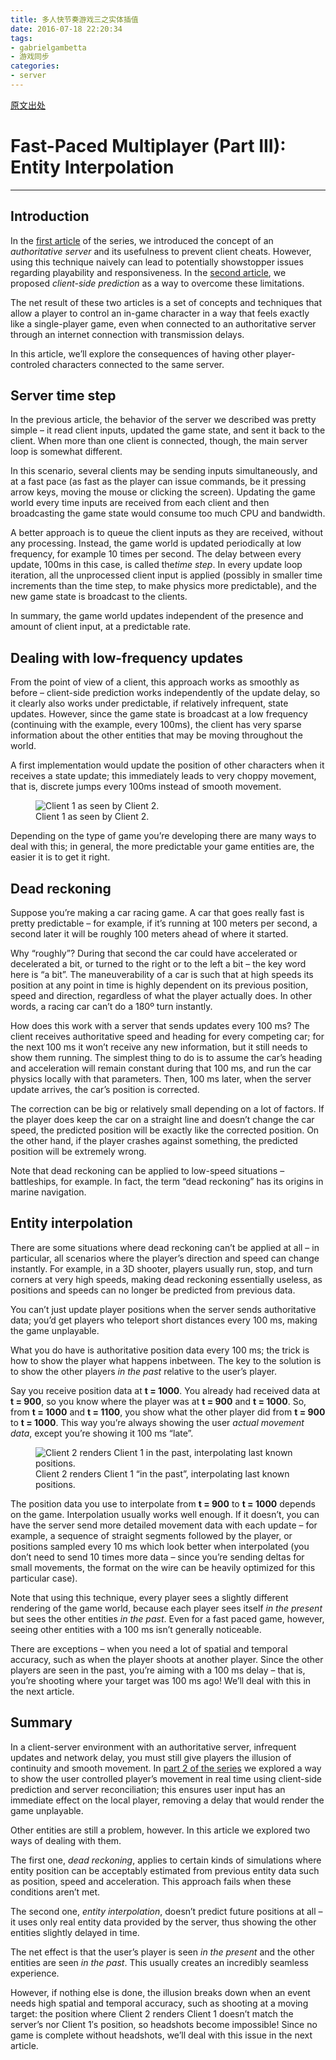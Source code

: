 ```yaml
---
title: 多人快节奏游戏三之实体插值
date: 2016-07-18 22:20:34
tags:
- gabrielgambetta
- 游戏同步
categories:
- server
---
```


[原文出处](http://www.gabrielgambetta.com/entity-interpolation.html)

<h1 class="title">Fast-Paced Multiplayer (Part III): Entity Interpolation</h1>

------------------

<h2 id="introduction">Introduction</h2>
<p>In the <a href="client-server-game-architecture.html">first article</a> of the series, we introduced the concept of an <em>authoritative server</em> and its usefulness to prevent client cheats. However, using this technique naively can lead to potentially showstopper issues regarding playability and responsiveness. In the <a href="client-side-prediction-server-reconciliation.html">second article</a>, we proposed <em>client-side prediction</em> as a way to overcome these limitations.</p>
<p>The net result of these two articles is a set of concepts and techniques that allow a player to control an in-game character in a way that feels exactly like a single-player game, even when connected to an authoritative server through an internet connection with transmission delays.</p>
<p>In this article, we’ll explore the consequences of having other player-controled characters connected to the same server.</p>
<h2 id="server-time-step">Server time step</h2>
<p>In the previous article, the behavior of the server we described was pretty simple – it read client inputs, updated the game state, and sent it back to the client. When more than one client is connected, though, the main server loop is somewhat different.</p>
<p>In this scenario, several clients may be sending inputs simultaneously, and at a fast pace (as fast as the player can issue commands, be it pressing arrow keys, moving the mouse or clicking the screen). Updating the game world every time inputs are received from each client and then broadcasting the game state would consume too much CPU and bandwidth.</p>
<p>A better approach is to queue the client inputs as they are received, without any processing. Instead, the game world is updated periodically at low frequency, for example 10 times per second. The delay between every update, 100ms in this case, is called the<em>time step</em>. In every update loop iteration, all the unprocessed client input is applied (possibly in smaller time increments than the time step, to make physics more predictable), and the new game state is broadcast to the clients.</p>
<p>In summary, the game world updates independent of the presence and amount of client input, at a predictable rate.</p>
<h2 id="dealing-with-low-frequency-updates">Dealing with low-frequency updates</h2>
<p>From the point of view of a client, this approach works as smoothly as before – client-side prediction works independently of the update delay, so it clearly also works under predictable, if relatively infrequent, state updates. However, since the game state is broadcast at a low frequency (continuing with the example, every 100ms), the client has very sparse information about the other entities that may be moving throughout the world.</p>
<p>A first implementation would update the position of other characters when it receives a state update; this immediately leads to very choppy movement, that is, discrete jumps every 100ms instead of smooth movement.</p>
<figure>
<img src="/img/fpm3-01.png" alt="Client 1 as seen by Client 2." /><figcaption>Client 1 as seen by Client 2.</figcaption>
</figure>
<p>Depending on the type of game you’re developing there are many ways to deal with this; in general, the more predictable your game entities are, the easier it is to get it right.</p>
<h2 id="dead-reckoning">Dead reckoning</h2>
<p>Suppose you’re making a car racing game. A car that goes really fast is pretty predictable – for example, if it’s running at 100 meters per second, a second later it will be roughly 100 meters ahead of where it started.</p>
<p>Why “roughly”? During that second the car could have accelerated or decelerated a bit, or turned to the right or to the left a bit – the key word here is “a bit”. The maneuverability of a car is such that at high speeds its position at any point in time is highly dependent on its previous position, speed and direction, regardless of what the player actually does. In other words, a racing car can’t do a 180º turn instantly.</p>
<p>How does this work with a server that sends updates every 100 ms? The client receives authoritative speed and heading for every competing car; for the next 100 ms it won’t receive any new information, but it still needs to show them running. The simplest thing to do is to assume the car’s heading and acceleration will remain constant during that 100 ms, and run the car physics locally with that parameters. Then, 100 ms later, when the server update arrives, the car’s position is corrected.</p>
<p>The correction can be big or relatively small depending on a lot of factors. If the player does keep the car on a straight line and doesn’t change the car speed, the predicted position will be exactly like the corrected position. On the other hand, if the player crashes against something, the predicted position will be extremely wrong.</p>
<p>Note that dead reckoning can be applied to low-speed situations – battleships, for example. In fact, the term “dead reckoning” has its origins in marine navigation.</p>
<h2 id="entity-interpolation">Entity interpolation</h2>
<p>There are some situations where dead reckoning can’t be applied at all – in particular, all scenarios where the player’s direction and speed can change instantly. For example, in a 3D shooter, players usually run, stop, and turn corners at very high speeds, making dead reckoning essentially useless, as positions and speeds can no longer be predicted from previous data.</p>
<p>You can’t just update player positions when the server sends authoritative data; you’d get players who teleport short distances every 100 ms, making the game unplayable.</p>
<p>What you do have is authoritative position data every 100 ms; the trick is how to show the player what happens inbetween. The key to the solution is to show the other players <em>in the past</em> relative to the user’s player.</p>
<p>Say you receive position data at <strong>t = 1000</strong>. You already had received data at <strong>t = 900</strong>, so you know where the player was at <strong>t = 900</strong> and <strong>t = 1000</strong>. So, from <strong>t = 1000</strong> and <strong>t = 1100</strong>, you show what the other player did from <strong>t = 900</strong> to <strong>t = 1000</strong>. This way you’re always showing the user <em>actual movement data</em>, except you’re showing it 100 ms “late”.</p>
<figure>
<img src="/img/fpm3-02.png" alt="Client 2 renders Client 1 in the past, interpolating last known positions." /><figcaption>Client 2 renders Client 1 “in the past”, interpolating last known positions.</figcaption>
</figure>
<p>The position data you use to interpolate from <strong>t = 900</strong> to <strong>t = 1000</strong> depends on the game. Interpolation usually works well enough. If it doesn’t, you can have the server send more detailed movement data with each update – for example, a sequence of straight segments followed by the player, or positions sampled every 10 ms which look better when interpolated (you don’t need to send 10 times more data – since you’re sending deltas for small movements, the format on the wire can be heavily optimized for this particular case).</p>
<p>Note that using this technique, every player sees a slightly different rendering of the game world, because each player sees itself <em>in the present</em> but sees the other entities <em>in the past</em>. Even for a fast paced game, however, seeing other entities with a 100 ms isn’t generally noticeable.</p>
<p>There are exceptions – when you need a lot of spatial and temporal accuracy, such as when the player shoots at another player. Since the other players are seen in the past, you’re aiming with a 100 ms delay – that is, you’re shooting where your target was 100 ms ago! We’ll deal with this in the next article.</p>
<h2 id="summary">Summary</h2>
<p>In a client-server environment with an authoritative server, infrequent updates and network delay, you must still give players the illusion of continuity and smooth movement. In <a href="client-side-prediction-server-reconciliation.html">part 2 of the series</a> we explored a way to show the user controlled player’s movement in real time using client-side prediction and server reconciliation; this ensures user input has an immediate effect on the local player, removing a delay that would render the game unplayable.</p>
<p>Other entities are still a problem, however. In this article we explored two ways of dealing with them.</p>
<p>The first one, <em>dead reckoning</em>, applies to certain kinds of simulations where entity position can be acceptably estimated from previous entity data such as position, speed and acceleration. This approach fails when these conditions aren’t met.</p>
<p>The second one, <em>entity interpolation</em>, doesn’t predict future positions at all – it uses only real entity data provided by the server, thus showing the other entities slightly delayed in time.</p>
<p>The net effect is that the user’s player is seen <em>in the present</em> and the other entities are seen <em>in the past</em>. This usually creates an incredibly seamless experience.</p>
<p>However, if nothing else is done, the illusion breaks down when an event needs high spatial and temporal accuracy, such as shooting at a moving target: the position where Client 2 renders Client 1 doesn’t match the server’s nor Client 1′s position, so headshots become impossible! Since no game is complete without headshots, we’ll deal with this issue in the next article.</p>